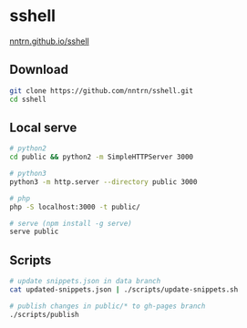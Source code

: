 # sshell

[nntrn.github.io/sshell](http://nntrn.github.io/sshell)

## Download

```sh
git clone https://github.com/nntrn/sshell.git
cd sshell
```

## Local serve

```sh
# python2
cd public && python2 -m SimpleHTTPServer 3000

# python3
python3 -m http.server --directory public 3000

# php
php -S localhost:3000 -t public/

# serve (npm install -g serve)
serve public
```

## Scripts
```sh
# update snippets.json in data branch
cat updated-snippets.json | ./scripts/update-snippets.sh

# publish changes in public/* to gh-pages branch
./scripts/publish
```